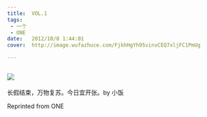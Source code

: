 ```yaml
---
title:	VOL.1
tags:
 - 一个
 - ONE
date:	2012/10/8 1:44:01
cover:	http://image.wufazhuce.com/FjkhHgYh95vinvCEQ7xljFC1PmUg

---
```

![](http://image.wufazhuce.com/FjkhHgYh95vinvCEQ7xljFC1PmUg)
---

长假结束，万物复苏。今日宜开张。by 小饭
 
Reprinted from ONE
